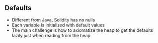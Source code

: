 ## Defaults
- Different from Java, Solidity has no nulls <!-- .element: class="fragment fade-in-then-semi-out" -->
- Each variable is initialized with default values <!-- .element: class="fragment fade-in-then-semi-out" -->
- The main challenge is how to axiomatize the heap to get the defaults lazily just when reading from the heap <!-- .element: class="fragment fade-in" -->